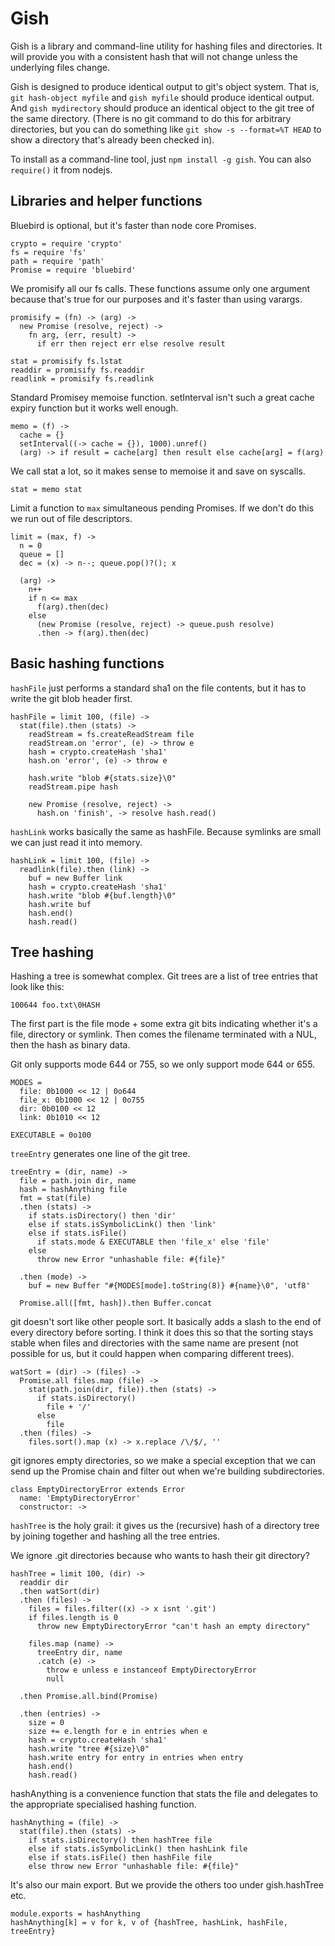 Gish
====

Gish is a library and command-line utility for hashing files and directories. It
will provide you with a consistent hash that will not change unless the
underlying files change.

Gish is designed to produce identical output to git's object system. That is,
`git hash-object myfile` and `gish myfile` should produce identical output. And
`gish mydirectory` should produce an identical object to the git tree of the
same directory. (There is no git command to do this for arbitrary directories,
but you can do something like `git show -s --format=%T HEAD` to show a directory
that's already been checked in).

To install as a command-line tool, just `npm install -g gish`. You can also
`require()` it from nodejs.

Libraries and helper functions
------------------------------

Bluebird is optional, but it's faster than node core Promises.

    crypto = require 'crypto'
    fs = require 'fs'
    path = require 'path'
    Promise = require 'bluebird'

We promisify all our fs calls. These functions assume only one argument because
that's true for our purposes and it's faster than using varargs.

    promisify = (fn) -> (arg) ->
      new Promise (resolve, reject) ->
        fn arg, (err, result) ->
          if err then reject err else resolve result

    stat = promisify fs.lstat
    readdir = promisify fs.readdir
    readlink = promisify fs.readlink

Standard Promisey memoise function. setInterval isn't such a great cache expiry
function but it works well enough.

    memo = (f) ->
      cache = {}
      setInterval((-> cache = {}), 1000).unref()
      (arg) -> if result = cache[arg] then result else cache[arg] = f(arg)

We call stat a lot, so it makes sense to memoise it and save on syscalls.

    stat = memo stat

Limit a function to `max` simultaneous pending Promises. If we don't do this we
run out of file descriptors.

    limit = (max, f) ->
      n = 0
      queue = []
      dec = (x) -> n--; queue.pop()?(); x

      (arg) ->
        n++
        if n <= max
          f(arg).then(dec)
        else
          (new Promise (resolve, reject) -> queue.push resolve)
          .then -> f(arg).then(dec)

Basic hashing functions
-----------------------

`hashFile` just performs a standard sha1 on the file contents, but it has to
write the git blob header first.

    hashFile = limit 100, (file) ->
      stat(file).then (stats) ->
        readStream = fs.createReadStream file
        readStream.on 'error', (e) -> throw e
        hash = crypto.createHash 'sha1'
        hash.on 'error', (e) -> throw e

        hash.write "blob #{stats.size}\0"
        readStream.pipe hash

        new Promise (resolve, reject) ->
          hash.on 'finish', -> resolve hash.read()

`hashLink` works basically the same as hashFile. Because symlinks are small we
can just read it into memory.

    hashLink = limit 100, (file) ->
      readlink(file).then (link) ->
        buf = new Buffer link
        hash = crypto.createHash 'sha1'
        hash.write "blob #{buf.length}\0"
        hash.write buf
        hash.end()
        hash.read()

Tree hashing
------------

Hashing a tree is somewhat complex. Git trees are a list of tree entries that
look like this:

`100644 foo.txt\0HASH`

The first part is the file mode + some extra git bits indicating whether it's a
file, directory or symlink. Then comes the filename terminated with a NUL, then
the hash as binary data.

Git only supports mode 644 or 755, so we only support mode 644 or 655.

    MODES =
      file: 0b1000 << 12 | 0o644
      file_x: 0b1000 << 12 | 0o755
      dir: 0b0100 << 12
      link: 0b1010 << 12

    EXECUTABLE = 0o100

`treeEntry` generates one line of the git tree.

    treeEntry = (dir, name) ->
      file = path.join dir, name
      hash = hashAnything file
      fmt = stat(file)
      .then (stats) ->
        if stats.isDirectory() then 'dir'
        else if stats.isSymbolicLink() then 'link'
        else if stats.isFile()
          if stats.mode & EXECUTABLE then 'file_x' else 'file'
        else
          throw new Error "unhashable file: #{file}"

      .then (mode) ->
        buf = new Buffer "#{MODES[mode].toString(8)} #{name}\0", 'utf8'

      Promise.all([fmt, hash]).then Buffer.concat

git doesn't sort like other people sort. It basically adds a slash to the end of
every directory before sorting. I think it does this so that the sorting stays
stable when files and directories with the same name are present (not possible
for us, but it could happen when comparing different trees).

    watSort = (dir) -> (files) ->
      Promise.all files.map (file) ->
        stat(path.join(dir, file)).then (stats) ->
          if stats.isDirectory()
            file + '/'
          else
            file
      .then (files) ->
        files.sort().map (x) -> x.replace /\/$/, ''

git ignores empty directories, so we make a special exception that we can send
up the Promise chain and filter out when we're building subdirectories.

    class EmptyDirectoryError extends Error
      name: 'EmptyDirectoryError'
      constructor: ->

`hashTree` is the holy grail: it gives us the (recursive) hash of a directory
tree by joining together and hashing all the tree entries.

We ignore .git directories because who wants to hash their git directory?

    hashTree = limit 100, (dir) ->
      readdir dir
      .then watSort(dir)
      .then (files) ->
        files = files.filter((x) -> x isnt '.git')
        if files.length is 0
          throw new EmptyDirectoryError "can't hash an empty directory"

        files.map (name) ->
          treeEntry dir, name
          .catch (e) ->
            throw e unless e instanceof EmptyDirectoryError
            null

      .then Promise.all.bind(Promise)

      .then (entries) ->
        size = 0
        size += e.length for e in entries when e
        hash = crypto.createHash 'sha1'
        hash.write "tree #{size}\0"
        hash.write entry for entry in entries when entry
        hash.end()
        hash.read()

hashAnything is a convenience function that stats the file and delegates to the
appropriate specialised hashing function.

    hashAnything = (file) ->
      stat(file).then (stats) ->
        if stats.isDirectory() then hashTree file
        else if stats.isSymbolicLink() then hashLink file
        else if stats.isFile() then hashFile file
        else throw new Error "unhashable file: #{file}"

It's also our main export. But we provide the others too under gish.hashTree
etc.

    module.exports = hashAnything
    hashAnything[k] = v for k, v of {hashTree, hashLink, hashFile, treeEntry}
